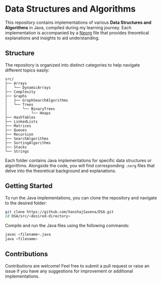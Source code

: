 # Data Structures and Algorithms

This repository contains implementations of various **Data Structures and Algorithms** in Java, compiled during my learning journey. Each implementation is accompanied by a [Neorg](https://github.com/nvim-neorg/neorg) file that provides theoretical explanations and insights to aid understanding.

## Structure

The repository is organized into distinct categories to help navigate different topics easily:

```
src/
├── Arrays
│   └── DynamicArrays
├── Complexity
├── Graphs
│   ├── GraphSearchAlgorithms
│   └── Trees
│       └── BinaryTrees
│           └── Heaps
├── HashTables
├── LinkedLists
├── Matrices
├── Queues
├── Recursion
├── SearchAlgorithms
├── SortingAlgorithms
├── Stacks
└── Strings
```

Each folder contains Java implementations for specific data structures or algorithms. Alongside the code, you will find corresponding `.norg` files that delve into the theoretical background and explanations.

## Getting Started

To run the Java implementations, you can clone the repository and navigate to the desired folder:

```bash
git clone https://github.com/VanshajSaxena/DSA.git
cd DSA/src/<desired-directory>
```

Compile and run the Java files using the following commands:

```bash
javac <filename>.java
java <filename>
```

## Contributions

Contributions are welcome! Feel free to submit a pull request or raise an issue if you have any suggestions for improvement or additional implementations.
